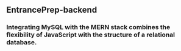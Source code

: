 ## EntrancePrep-backend
### Integrating MySQL with the MERN stack combines the flexibility of JavaScript with the structure of a relational database.
